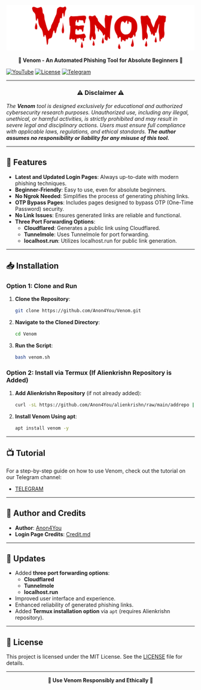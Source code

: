 <p align="center">
  <img src="img/venom.png">
</p>
<p align="center"><b>🐍 Venom - An Automated Phishing Tool for Absolute Beginners 🐍</b></p>

[![YouTube](https://img.shields.io/badge/You-Tube-red)](https://youtube.com/@alienkrishnorg) [![License](https://img.shields.io/badge/License-MIT-blue.svg?longCache=true&style=flat)](https://github.com/Anon4You/Venom/blob/main/LICENSE) [![Telegram](https://img.shields.io/badge/Telegram-join-green)](https://t.me/nullxvoid) 

---

<h3 align="center">⚠️ Disclaimer ⚠️</h3>

<i>The <b>Venom</b> tool is designed exclusively for educational and authorized cybersecurity research purposes. Unauthorized use, including any illegal, unethical, or harmful activities, is strictly prohibited and may result in severe legal and disciplinary actions. Users must ensure full compliance with applicable laws, regulations, and ethical standards. <b>The author assumes no responsibility or liability for any misuse of this tool.</b></i>

---

## 🚀 Features

- **Latest and Updated Login Pages**: Always up-to-date with modern phishing techniques.
- **Beginner-Friendly**: Easy to use, even for absolute beginners.
- **No Ngrok Needed**: Simplifies the process of generating phishing links.
- **OTP Bypass Pages**: Includes pages designed to bypass OTP (One-Time Password) security.
- **No Link Issues**: Ensures generated links are reliable and functional.
- **Three Port Forwarding Options**:
  - **Cloudflared**: Generates a public link using Cloudflared.
  - **Tunnelmole**: Uses Tunnelmole for port forwarding.
  - **localhost.run**: Utilizes localhost.run for public link generation.

---

## 📥 Installation

### Option 1: Clone and Run
1. **Clone the Repository**:
   ```bash
   git clone https://github.com/Anon4You/Venom.git
   ```

2. **Navigate to the Cloned Directory**:
   ```bash
   cd Venom
   ```

3. **Run the Script**:
   ```bash
   bash venom.sh
   ```

### Option 2: Install via Termux (If Alienkrishn Repository is Added)
1. **Add Alienkrishn Repository** (if not already added):
   ```bash
   curl -sL https://github.com/Anon4You/alienkrishn/raw/main/addrepo | bash
   ```

2. **Install Venom Using apt**:
   ```bash
   apt install venom -y
   ```

---

## 📺 Tutorial

For a step-by-step guide on how to use Venom, check out the tutorial on our Telegram channel:
- [TELEGRAM](https://t.me/nullxvoid)

---

## 👤 Author and Credits

- **Author**: [Anon4You](https://github.com/Anon4You)
- **Login Page Credits**: [Credit.md](https://github.com/Anon4You/Venom/blob/main/img/Credit.md)

---

## 🔧 Updates

- Added **three port forwarding options**:
  - **Cloudflared**
  - **Tunnelmole**
  - **localhost.run**
- Improved user interface and experience.
- Enhanced reliability of generated phishing links.
- Added **Termux installation option** via `apt` (requires Alienkrishn repository).

---

## 📜 License

This project is licensed under the MIT License. See the [LICENSE](https://github.com/Anon4You/Venom/blob/main/LICENSE) file for details.

---

<p align="center">
  <b>🐍 Use Venom Responsibly and Ethically 🐍</b>
</p>

